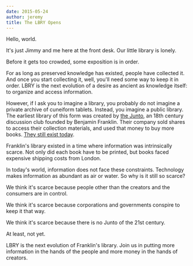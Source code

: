 ```yaml
---
date: 2015-05-24
author: jeremy
title: The LBRY Opens
---
```


Hello, world.

It's just Jimmy and me here at the front desk. Our little library is lonely.

Before it gets too crowded, some exposition is in order.

For as long as preserved knowledge has existed, people have collected it. And once you start collecting it, well, you'll need some way to
keep it in order. LBRY is the next evolution of a desire as ancient as knowledge itself: to organize and access information.

However, if I ask you to imagine a library, you probably do not imagine a private archive of cuneiform tablets. Instead, you imagine a
public library. The earliest library of this form was created by [the Junto](http://en.wikipedia.org/wiki/Junto_%28club%29), an 18th century
discussion club founded by Benjamin Franklin. Their company sold shares to access their collection materials, and used that money to buy more books.
[They still exist today](http://www.librarycompany.org/).

Franklin's library existed in a time where information was intrinsically scarce. Not only did each book have to be printed, but books faced
expensive shipping costs from London.

In today's world, information does not face these constraints. Technology makes information as abundant as air or water. So why is it still
so scarce?

We think it's scarce because people other than the creators and the consumers are in control.

We think it's scarce because corporations and governments conspire to keep it that way.

We think it's scarce because there is no Junto of the 21st century.

At least, not yet.

LBRY is the next evolution of Franklin's library. Join us in putting more information in the hands of the people and more money in the hands
of creators.
